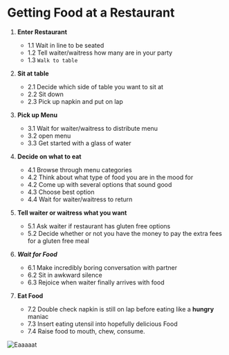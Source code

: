 # Getting Food at a Restaurant

1. **Enter Restaurant**
    - 1.1 Wait in line to be seated
    - 1.2 Tell waiter/waitress how many are in your party
    - 1.3 `Walk to table`

1. **Sit at table**
    - 2.1 Decide which side of table you want to sit at
    - 2.2 Sit down
    - 2.3 Pick up napkin and put on lap

1. **Pick up Menu**
    - 3.1 Wait for waiter/waitress to distribute menu
    - 3.2 open menu
    - 3.3 Get started with a glass of water

1. **Decide on what to eat**
    - 4.1 Browse through menu categories
    - 4.2 Think about what type of food you are in the mood for
    - 4.2 Come up with several options that sound good
    - 4.3 Choose best option
    - 4.4 Wait for waiter/waitress to return

1. **Tell waiter or waitress what you want**
    - 5.1 Ask waiter if restaurant has gluten free options
    - 5.2 Decide whether or not you have the money to pay the extra fees for a gluten free meal

1. **_Wait for Food_**
    - 6.1 Make incredibly boring conversation with partner
    - 6.2 Sit in awkward silence
    - 6.3 Rejoice when waiter finally arrives with food

1. **Eat Food**
    - 7.2 Double check napkin is still on lap before eating like a **hungry** maniac
    - 7.3 Insert eating utensil into hopefully delicious Food
    - 7.4 Raise food to mouth, chew, consume.

![Eaaaaat](https://encrypted-tbn0.gstatic.com/images?q=tbn:ANd9GcTQ5cIwlcr31GRr6xfQ5R1v8ExZwkpw9dmDTBLTja-djgqH93Gw0g)
